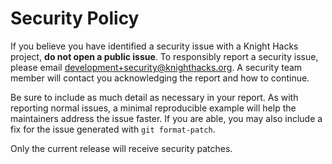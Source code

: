# Security Policy

If you believe you have identified a security issue with a Knight Hacks project, **do not open a public issue**. To responsibly report a security issue, please email [development+security@knighthacks.org](mailto:development+security@knighthacks.org). A security team member will contact you acknowledging the report and how to continue.

Be sure to include as much detail as necessary in your report. As with reporting normal issues, a minimal reproducible example will help the maintainers address the issue faster. If you are able, you may also include a fix for the issue generated with `git format-patch`.

Only the current release will receive security patches.
